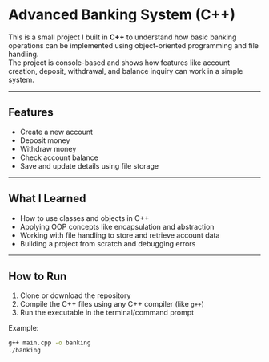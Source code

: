 # Advanced Banking System (C++)

This is a small project I built in **C++** to understand how basic banking operations can be implemented using object-oriented programming and file handling.  
The project is console-based and shows how features like account creation, deposit, withdrawal, and balance inquiry can work in a simple system.  

---

## Features
- Create a new account  
- Deposit money  
- Withdraw money  
- Check account balance  
- Save and update details using file storage  

---

##  What I Learned
- How to use classes and objects in C++  
- Applying OOP concepts like encapsulation and abstraction  
- Working with file handling to store and retrieve account data  
- Building a project from scratch and debugging errors  

---

##  How to Run
1. Clone or download the repository  
2. Compile the C++ files using any C++ compiler (like `g++`)  
3. Run the executable in the terminal/command prompt  

Example:  
```bash
g++ main.cpp -o banking
./banking

